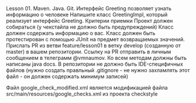 Lesson 01. Maven. Java. Git.
Интерфейс Greeting позволяет узнать информацию о человеке
Напишите класс GreetingImpl, который реализует интерфейс Greeting.
Критерии приемки
Проект должен собираться (у чекстайла не должно быть предупреждений)
Класс должен содержать информацию о вас.
Класс должен быть протестирован с помощью JUnit на предмет возвращаемых значений.
Прислать PR из ветви feature/lesson01 в ветку develop (созданную от master) в вашем репозитории.
Cсылку на PR отправить в личным сообщением в телеграмм @vmnaumov.
Ко всем методам должны быть написаны java docs.
В репозитории не должно быть IDE-специфичных файлов (нужно создать правльный .gitignore - не нужно захламлять этот файл - он должен содержать минимум записей)

Файл google_check_modified.xml является модификацией файла src/main/resources/google_checks.xml из проекта checkstyle

